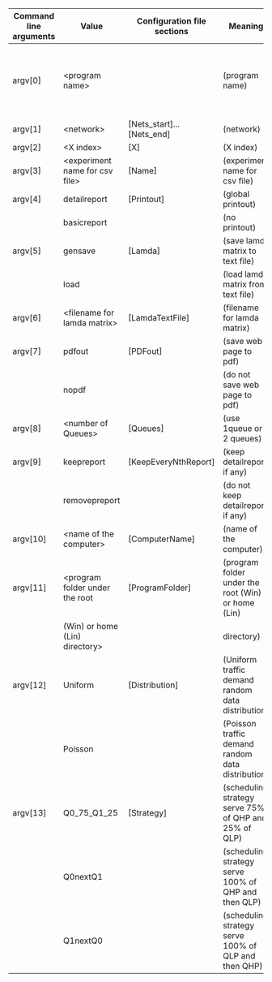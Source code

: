 | Command line arguments | Value                             | Configuration file sections | Meaning                                               | Command example |
|------------------------|-----------------------------------|-----------------------------|-------------------------------------------------------|-----------------|
| argv[0]                | &lt;program name>                    |                             | (program name)                                        | python codeDirectBypassQueuesRWA.py N6L8_ShnTckr_a.txt 0 testexperiment detailreport gensave lamda.txt pdfout 1 keepreport MyWorkstation .\SimLight Uniform Classic1Q |
| argv[1]                | &lt;network>                         | [Nets_start]...[Nets_end]   | (network)                                             |                 |
| argv[2]                | &lt;X index>                         | [X]                         | (X index)                                             |                 |
| argv[3]                | &lt;experiment name for csv file>    | [Name]                      | (experiment name for csv file)                        |                 |
| argv[4]                | detailreport                      | [Printout]                  | (global printout)                                     |                 |
|                        | basicreport                       |                             | (no printout)                                         |                 |
| argv[5]                | gensave                           | [Lamda]                     | (save lamda matrix to text file)                      |                 |
|                        | load                              |                             | (load lamda matrix from text file)                    |                 |
| argv[6]                | &lt;filename for lamda matrix>       | [LamdaTextFile]             | (filename for lamda matrix)                           |                 |
| argv[7]                | pdfout                            | [PDFout]                    | (save web page to pdf)                                |                 |
|                        | nopdf                             |                             | (do not save web page to pdf)                         |                 |
| argv[8]                | &lt;number of Queues>                | [Queues]                    | (use 1queue or 2 queues)                              |                 |
| argv[9]                | keepreport                        | [KeepEveryNthReport]        | (keep detailreport, if any)                           |                 |
|                        | removepreport                     |                             | (do not keep detailreport, if any)                    |                 |
| argv[10]               | &lt;name of the computer>            | [ComputerName]              | (name of the computer)                                |                 |
| argv[11]               | &lt;program folder under the root    | [ProgramFolder]             | (program folder under the root (Win) or home (Lin)    |                 |
|                        | (Win) or home (Lin) directory>    |                             | directory)                                            |                 |
| argv[12]               | Uniform                           | [Distribution]              | (Uniform traffic demand random data distribution)     |                 |
|                        | Poisson                           |                             | (Poisson traffic demand random data distribution)     |                 |
| argv[13]               | Q0_75_Q1_25                       | [Strategy]                  | (scheduling strategy serve 75% of QHP and 25% of QLP) |                 |
|                        | Q0nextQ1                          |                             | (scheduling strategy serve 100% of QHP and then QLP)  |                 |
|                        | Q1nextQ0                          |                             | (scheduling strategy serve 100% of QLP and then QHP)  |                 |
